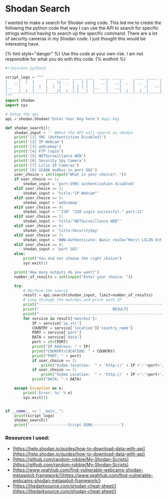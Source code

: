 # Shodan Search

I wanted to make a search for Shodan using code. This led me to create the following the python code that way I can use the API to search for specific strings without having to search up the specific command. There are a lot of security cameras in my Shodan code. I just thought this would be interesting have. 

{% hint style="danger" %}
Use this code at your own risk. I am not responsible for what you do with this code.
{% endhint %}

```python
#!/bin/env python3

script_logo = """ _____ _____ _____ ____  _____ _____    _____ _____ _____ _____ _____ _____
|   __|  |  |     |    \|  _  |   | |  |   __|   __|  _  | __  |     |  |  |
|__   |     |  |  |  |  |     | | | |  |__   |   __|     |    -|   --|     |
|_____|__|__|_____|____/|__|__|_|___|  |_____|_____|__|__|__|__|_____|__|__|
"""
import shodan
import sys

# Setup the api
api = shodan.Shodan('Enter Your Key here') #api-key

def shodan_search():
    shodan_input = '' #What the API will search on shodan
    print('[1] VNC (Authentiction Disabled)')
    print('[2] IP Webcam')
    print('[3] webcamxp') 
    print('[4] FTP login')
    print('[5] NETSurveillance WEB')
    print('[6] Security Spy Camera')
    print('[7] Lilin IP Cameras')
    print('[8] SCADA modbus in port 502')
    user_choice = int(input("What is your choice?: "))
    if user_choice == 1:
        shodan_input = 'port:5901 authentication disabled'
    elif user_choice == 2:
        shodan_input = 'title:"IP Webcam"'
    elif user_choice == 3:
        shodan_input = 'webcamxp'
    elif user_choice == 4:
        shodan_input = '"220" "230 Login successful." port:21'
    elif user_choice == 5:
        shodan_input = 'title:"NETSurveillance WEB"'
    elif user_choice == 6:
        shodan_input = 'title:SecuritySpy'
    elif user_choice == 7:
        shodan_input = 'WWW-Authenticate: Basic realm="Merit LILIN Ent. Co., Ltd."'
    elif user_choice == 8:
        shodan_input = 'port 502'
    else:
        print("You did not choose the right choice")
        sys.exit(1)

    print('How many outputs do you want?')
    number_of_results = int(input("Enter your choice: "))

    try:
        # Perform the search
        result = api.search(shodan_input, limit=number_of_results)
        # Loop through the matches and print each IP
        print("----------------------------------------------------------------------")
        print("                                 RESULTS                              ")
        print("----------------------------------------------------------------------")
        for service in result['matches']:
            IP = service['ip_str']
            COUNTRY = service['location']['country_name']
            PORT = service['port']
            DATA = service['data']
            port = str(PORT)
            print("IP Address: " + IP)
            print("COUNTRY/LOCATION: " + COUNTRY)
            print("PORT: " + port)
            if user_choice == 2:
                print("Video location:  " + 'http://' + IP +':'+port+'/video')
            if user_choice == 7:
                print("Video Location:  " + 'http://' + IP +':'+port+'/lang1/index.html')
            print("DATA: " + DATA)

    except Exception as e:
        print('Error: %s' % e)
        sys.exit(1)


if __name__ == "__main__":
    print(script_logo)
    shodan_search()
    print('-----------------Script DONE------------')

```

### Resources I used:

* [https://help.shodan.io/guides/how-to-download-data-with-api](https://help.shodan.io/guides/how-to-download-data-with-api)
* [https://github.com/random-robbie/My-Shodan-Scripts](https://github.com/random-robbie/My-Shodan-Scripts)
* [https://www.yeahhub.com/find-vulnerable-webcams-shodan-metasploit-framework/](https://www.yeahhub.com/find-vulnerable-webcams-shodan-metasploit-framework/)
* [https://thedarksource.com/shodan-cheat-sheet/](https://thedarksource.com/shodan-cheat-sheet/)

